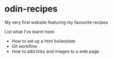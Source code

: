 # odin-recipes

My very first website featuring my favourite recipes

List what I've learnt here:

* How to set up a html boilerplate
* Git workflow
* How to add links and images to a web page